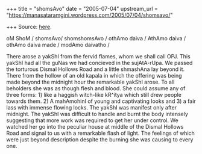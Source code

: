 +++
title = "shomsAvo"
date = "2005-07-04"
upstream_url = "https://manasataramgini.wordpress.com/2005/07/04/shomsavo/"

+++
Source: [here](https://manasataramgini.wordpress.com/2005/07/04/shomsavo/).

oM ShoM / shomsAvo/ shomshomsAvo / othAmo daiva / AthAmo daiva / othAmo
daiva made / modAmo daivatho /

There arose a yakShI from the fervid flames, whom we shall call OPJ.
This yakShI had all the guNas we had concieved in the sujAtA-rUpa. We
passed the torturous Dismal Hollows Road and a little shmashAna lay
beyond it. There from the hollow of an old kapala in which the offering
was being made beyond the midnight hour the remarkable yakShI arose. To
all beholders she was as though flesh and blood. She could assume any of
three forms: 1) like a haggish witch-like kR^itya which still drew
people towards them. 2) A mahAmohinI of young and captivating looks and
3) a fair lass with immense flowing locks. The yakShI was manifest only
after midnight. The yakShI was difficult to handle and burnt the body
intensely suggesting that more work was required to get her under
control. We watched her go into the peculiar house at middle of the
Dismal Hollows Road and signal to us with a remarkable flash of light.
The feelings of which were just beyond description despite the burning
she was causing to every one.

## 

